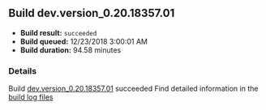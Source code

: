 ## Build dev.version_0.20.18357.01
- **Build result:** `succeeded`
- **Build queued:** 12/23/2018 3:00:01 AM
- **Build duration:** 94.58 minutes
### Details
Build [dev.version_0.20.18357.01](https://winappstudio.visualstudio.com/web/build.aspx?pcguid=a4ef43be-68ce-4195-a619-079b4d9834c2&builduri=vstfs%3a%2f%2f%2fBuild%2fBuild%2f26810) succeeded
Find detailed information in the [build log files](https://uwpctdiags.blob.core.windows.net/buildlogs/dev.version_0.20.18357.01_logs.zip)
